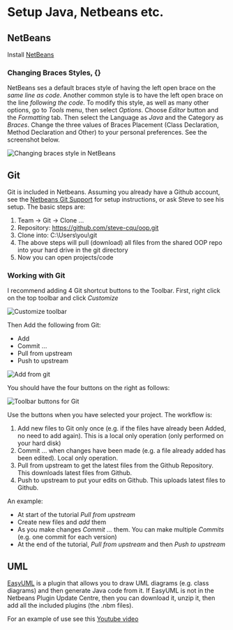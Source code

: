 # Setup Java, Netbeans etc.

## NetBeans

Install [NetBeans](https://netbeans.org/)

### Changing Braces Styles, {}

NetBeans ses a default braces style of having the left open brace on the _same line as code_. Another common style is to have the left open brace on the line _following the code_. To modify this style, as well as many other options, go to _Tools_ menu, then select _Options_. Choose _Editor_ button and the _Formatting_ tab. Then select the Language as _Java_ and the Category as _Braces_. Change the three values of Braces Placement (Class Declaration, Method Declaration and Other) to your personal preferences. See the screenshot below.

![Changing braces style in NetBeans](https://github.com/steve-cqu/oop/raw/master/images/netbeans-formatting-braces-1.png)


## Git

Git is included in Netbeans. Assuming you already have a Github account, see the [Netbeans Git Support](https://netbeans.org/kb/docs/ide/git.html) for setup instructions, or ask Steve to see his setup. The basic steps are:

1. Team -> Git -> Clone ...
2. Repository: https://github.com/steve-cqu/oop.git
3. Clone into: C:\Users\you\git
4. The above steps will pull (download) all files from the shared OOP repo into your hard drive in the git directory
5. Now you can open projects/code

### Working with Git

I recommend adding 4 Git shortcut buttons to the Toolbar. First, right click on the top toolbar and click _Customize_

![Customize toolbar](https://github.com/steve-cqu/oop/raw/master/images/netbeans-git-customize-toolbar.png)

Then Add the following from Git:
- Add
- Commit ...
- Pull from upstream
- Push to upstream

![Add from git](https://github.com/steve-cqu/oop/raw/master/images/netbeans-git-toolbar-drag-1.png)

You should have the four buttons on the right as follows:

![Toolbar buttons for Git](https://github.com/steve-cqu/oop/raw/master/images/netbeans-git-buttons-1.png)

Use the buttons when you have selected your project. The workflow is:

1. Add new files to Git only once (e.g. if the files have already been Added, no need to add again). This is a local only operation (only performed on your hard disk)
2. Commit ... when changes have been made (e.g. a file already added has been edited). Local only operation.
3. Pull from upstream to get the latest files from the Github Repository. This downloads latest files from  Github.
4. Push to upstream to put your edits on Github. This uploads latest files to Github.

An example:

- At start of the tutorial _Pull from upstream_
- Create new files and _add_ them
- As you make changes _Commit ..._ them. You can make multiple _Commits_ (e.g. one commit for each version)
- At the end of the tutorial, _Pull from upstream_ and then _Push to upstream_


## UML

[EasyUML](http://plugins.netbeans.org/plugin/55435/easyuml) is a plugin that allows you to draw UML diagrams (e.g. class diagrams) and then generate Java code from it. If EasyUML is not in the Netbeans Plugin Update Centre, then you can download it, unzip it, then add all the included plugins (the .nbm files).

For an example of use see this [Youtube video](https://www.youtube.com/watch?v=QME_S7gPnVI)

